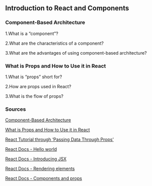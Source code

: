 ## Introduction to React and Components

### Component-Based Architecture

1.What is a “component”?  

2.What are the characteristics of a component?  

3.What are the advantages of using component-based architecture?  


### What is Props and How to Use it in React

1.What is “props” short for?  

2.How are props used in React?  

3.What is the flow of props?  


### Sources
[Component-Based Architecture](https://www.tutorialspoint.com/software_architecture_design/component_based_architecture.htm)  

[What is Props and How to Use it in React](https://itnext.io/what-is-props-and-how-to-use-it-in-react-da307f500da0)  

[React Tutorial through ‘Passing Data Through Props’](https://reactjs.org/tutorial/tutorial.html)  

[React Docs - Hello world](https://reactjs.org/docs/hello-world.html)  

[React Docs - Introducing JSX](https://reactjs.org/docs/introducing-jsx.html)  

[React Docs - Rendering elements](https://reactjs.org/docs/rendering-elements.html)  

[React Docs - Components and props](https://reactjs.org/docs/components-and-props.html)


